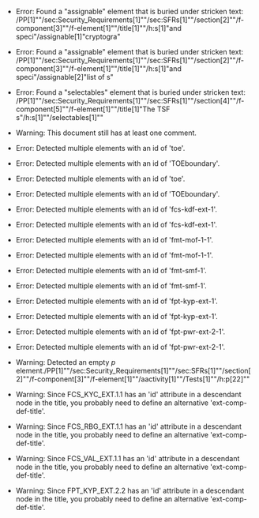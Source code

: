* Error: Found a "assignable" element that is buried under stricken text:
        /PP[1]""/sec:Security_Requirements[1]""/sec:SFRs[1]""/section[2]""/f-component[3]""/f-element[1]""/title[1]""/h:s[1]"and speci"/assignable[1]"cryptogra"
* Error: Found a "assignable" element that is buried under stricken text:
        /PP[1]""/sec:Security_Requirements[1]""/sec:SFRs[1]""/section[2]""/f-component[3]""/f-element[1]""/title[1]""/h:s[1]"and speci"/assignable[2]"list of s"
* Error: Found a "selectables" element that is buried under stricken text:
        /PP[1]""/sec:Security_Requirements[1]""/sec:SFRs[1]""/section[4]""/f-component[5]""/f-element[1]""/title[1]"The TSF s"/h:s[1]""/selectables[1]""
* Warning: This document still has at least one comment.
* Error: Detected multiple elements with an id of 'toe'.
* Error: Detected multiple elements with an id of 'TOEboundary'.
* Error: Detected multiple elements with an id of 'toe'.
* Error: Detected multiple elements with an id of 'TOEboundary'.
* Error: Detected multiple elements with an id of 'fcs-kdf-ext-1'.
* Error: Detected multiple elements with an id of 'fcs-kdf-ext-1'.
* Error: Detected multiple elements with an id of 'fmt-mof-1-1'.
* Error: Detected multiple elements with an id of 'fmt-mof-1-1'.
* Error: Detected multiple elements with an id of 'fmt-smf-1'.
* Error: Detected multiple elements with an id of 'fmt-smf-1'.
* Error: Detected multiple elements with an id of 'fpt-kyp-ext-1'.
* Error: Detected multiple elements with an id of 'fpt-kyp-ext-1'.
* Error: Detected multiple elements with an id of 'fpt-pwr-ext-2-1'.
* Error: Detected multiple elements with an id of 'fpt-pwr-ext-2-1'.
* Warning: Detected an empty _p_ element./PP[1]""/sec:Security_Requirements[1]""/sec:SFRs[1]""/section[2]""/f-component[3]""/f-element[1]""/aactivity[1]""/Tests[1]""/h:p[22]""
* Warning: Since FCS_KYC_EXT.1.1 has an 'id' attribute in a descendant node in the title, you probably need to define an alternative 'ext-comp-def-title'.
                       
* Warning: Since FCS_RBG_EXT.1.1 has an 'id' attribute in a descendant node in the title, you probably need to define an alternative 'ext-comp-def-title'.
                       
* Warning: Since FCS_VAL_EXT.1.1 has an 'id' attribute in a descendant node in the title, you probably need to define an alternative 'ext-comp-def-title'.
                       
* Warning: Since FPT_KYP_EXT.2.2 has an 'id' attribute in a descendant node in the title, you probably need to define an alternative 'ext-comp-def-title'.
                       
